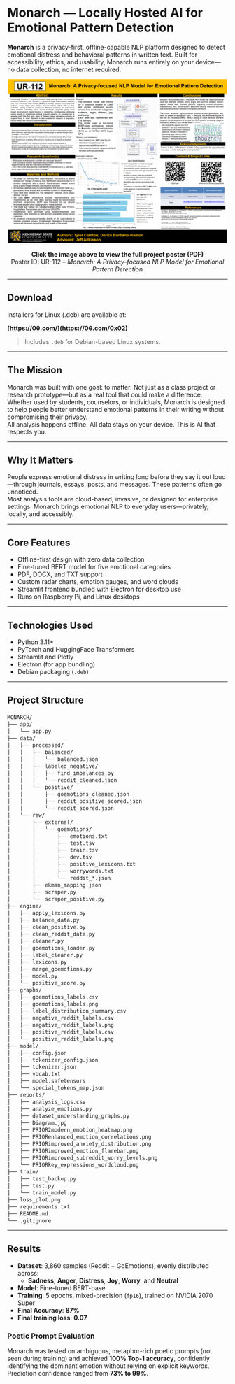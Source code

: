 # Monarch — Locally Hosted AI for Emotional Pattern Detection

**Monarch** is a privacy-first, offline-capable NLP platform designed to detect emotional distress and behavioral patterns in written text. Built for accessibility, ethics, and usability, Monarch runs entirely on your device—no data collection, no internet required.
<p align="center">
  <a href="./Poster-UR-112.pdf">
    <img src="./poster.png" alt="View Poster" width="500"/>
  </a>
</p>

<p align="center"><strong>Click the image above to view the full project poster (PDF)</strong><br>
Poster ID: UR-112 – <em>Monarch: A Privacy-focused NLP Model for Emotional Pattern Detection</em></p>

---

## Download

Installers for Linux (.deb) are available at:

**[https://0θ.com/](https://0θ.com/0x02)**

> Includes `.deb` for Debian-based Linux systems.

---

## The Mission

Monarch was built with one goal: to matter. Not just as a class project or research prototype—but as a real tool that could make a difference.  
Whether used by students, counselors, or individuals, Monarch is designed to help people better understand emotional patterns in their writing without compromising their privacy.  
All analysis happens offline. All data stays on your device. This is AI that respects you.

---

## Why It Matters

People express emotional distress in writing long before they say it out loud—through journals, essays, posts, and messages. These patterns often go unnoticed.  
Most analysis tools are cloud-based, invasive, or designed for enterprise settings. Monarch brings emotional NLP to everyday users—privately, locally, and accessibly.

---

## Core Features

- Offline-first design with zero data collection
- Fine-tuned BERT model for five emotional categories
- PDF, DOCX, and TXT support
- Custom radar charts, emotion gauges, and word clouds
- Streamlit frontend bundled with Electron for desktop use
- Runs on Raspberry Pi, and Linux desktops

---

## Technologies Used

- Python 3.11+
- PyTorch and HuggingFace Transformers
- Streamlit and Plotly
- Electron (for app bundling)
- Debian packaging (`.deb`)

---

## Project Structure
```
MONARCH/
├── app/
│   └── app.py
├── data/
│   ├── processed/
│   │   ├── balanced/
│   │   │   └── balanced.json
│   │   ├── labeled_negative/
│   │   │   ├── find_imbalances.py
│   │   │   └── reddit_cleaned.json
│   │   └── positive/
│   │       ├── goemotions_cleaned.json
│   │       ├── reddit_positive_scored.json
│   │       └── reddit_scored.json
│   └── raw/
│       ├── external/
│       │   └── goemotions/
│       │       ├── emotions.txt
│       │       ├── test.tsv
│       │       ├── train.tsv
│       │       ├── dev.tsv
│       │       ├── positive_lexicons.txt
│       │       ├── worrywords.txt
│       │       └── reddit_*.json
│       ├── ekman_mapping.json
│       ├── scraper.py
│       └── scraper_positive.py
├── engine/
│   ├── apply_lexicons.py
│   ├── balance_data.py
│   ├── clean_positive.py
│   ├── clean_reddit_data.py
│   ├── cleaner.py
│   ├── goemotions_loader.py
│   ├── label_cleaner.py
│   ├── lexicons.py
│   ├── merge_goemotions.py
│   ├── model.py
│   └── positive_score.py
├── graphs/
│   ├── goemotions_labels.csv
│   ├── goemotions_labels.png
│   ├── label_distribution_summary.csv
│   ├── negative_reddit_labels.csv
│   ├── negative_reddit_labels.png
│   ├── positive_reddit_labels.csv
│   └── positive_reddit_labels.png
├── model/
│   ├── config.json
│   ├── tokenizer_config.json
│   ├── tokenizer.json
│   ├── vocab.txt
│   ├── model.safetensors
│   └── special_tokens_map.json
├── reports/
│   ├── analysis_logs.csv
│   ├── analyze_emotions.py
│   ├── dataset_understanding_graphs.py
│   ├── Diagram.jpg
│   ├── PRIOR2modern_emotion_heatmap.png
│   ├── PRIORenhanced_emotion_correlations.png
│   ├── PRIORimproved_anxiety_distribution.png
│   ├── PRIORimproved_emotion_flarebar.png
│   ├── PRIORimproved_subreddit_worry_levels.png
│   └── PRIORkey_expressions_wordcloud.png
├── train/
│   ├── test_backup.py
│   ├── test.py
│   └── train_model.py
├── loss_plot.png
├── requirements.txt
├── README.md
└── .gitignore
```
---

## Results

- **Dataset**: 3,860 samples (Reddit + GoEmotions), evenly distributed across:
  - **Sadness**, **Anger**, **Distress**, **Joy**, **Worry**, and **Neutral**
- **Model**: Fine-tuned BERT-base
- **Training**: 5 epochs, mixed-precision (`fp16`), trained on NVIDIA 2070 Super
- **Final Accuracy**: **87%**
- **Final training loss**: **0.07**

### Poetic Prompt Evaluation

Monarch was tested on ambiguous, metaphor-rich poetic prompts (not seen during training) and achieved **100% Top-1 accuracy**, confidently identifying the dominant emotion without relying on explicit keywords.  
Prediction confidence ranged from **73% to 99%**.

